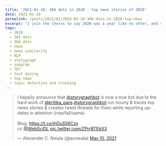 ```yaml
---
title: '2021-01-20: 366 dots in 2020 - top news stories of 2020'
date: 2021-01-20
permalink: /posts/2021/01/2020-01-20-366-dots-in-2020-top-news
excerpt: "I join the chorus to say 2020 was a year like no other, and shaped by three historic events: the *Coronavirus pandemic*, the *protests surrounding the Black Lives Matter* movement, and the *US Presidential elections*. According to [StoryGraph](http://storygraph.cs.odu.edu/), in 2018, the top news story was the Kavanaugh hearings. In 2019, it was the Mueller Report. Similar to 2018 and 2019, we analyzed all news stories collected by StoryGraph at 10-minute intervals every day in 2020, to identify the top news stories of 2020. Recall how we identify top news stories, explained briefly in 365 dots in 2019 and in detail by the tech report, and repeated here for convenience."
tags:
  - 2020 
  - 365 dots 
  - 366 dots
  - news 
  - news similarity 
  - NLP 
  - storygraph 
  - sumgram 
  - TDT 
  - text mining 
  - top news 
  - topic detection and tracking
---
```


<blockquote class="twitter-tweet"><p lang="en" dir="ltr">I happily announce that <a href="https://twitter.com/storygraphbot?ref_src=twsrc%5Etfw">@storygraphbot</a> is now a true bot due to the hard work of <a href="https://twitter.com/kritika_garg?ref_src=twsrc%5Etfw">@kritika_garg</a>.<a href="https://twitter.com/storygraphbot?ref_src=twsrc%5Etfw">@storygraphbot</a> run hourly &amp; tracks top news stories &amp; creates tweet threads for them while reporting updates in attention (rise/fall/same).<br><br>Blog: <a href="https://t.co/ihDuS56Czv">https://t.co/ihDuS56Czv</a><br>cc <a href="https://twitter.com/WebSciDL?ref_src=twsrc%5Etfw">@WebSciDL</a> <a href="https://t.co/ZPrrBTEbS3">pic.twitter.com/ZPrrBTEbS3</a></p>&mdash; Alexander C. Nwala (@acnwala) <a href="https://twitter.com/acnwala/status/1391839676932235265?ref_src=twsrc%5Etfw">May 10, 2021</a></blockquote>